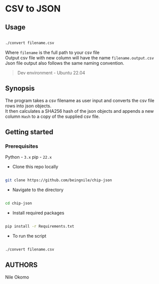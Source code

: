 # CSV to JSON

## Usage

```sh

./convert filename.csv

```

Where `filename` is the full path to your csv file  
Output csv file with new column will have the name `filename.output.csv`  
Json file output also follows the same naming convention.  

> Dev environment - Ubuntu 22.04

## Synopsis

The program takes a csv filename as user input and converts the csv file rows into json objects.  
It then calculates a SHA256 hash of the json objects and appends a new column `Hash` to a copy of the supplied csv file.  

## Getting started

### Prerequisites

Python - `3.x`
pip - `22.x`

* Clone this repo locally

```sh

git clone https://github.com/beingnile/chip-json

```

* Navigate to the directory

```sh

cd chip-json

```

* Install required packages

```sh

pip install -r Requirements.txt

```

* To run the script

```sh

./convert filename.csv

```

## AUTHORS

Nile Okomo
